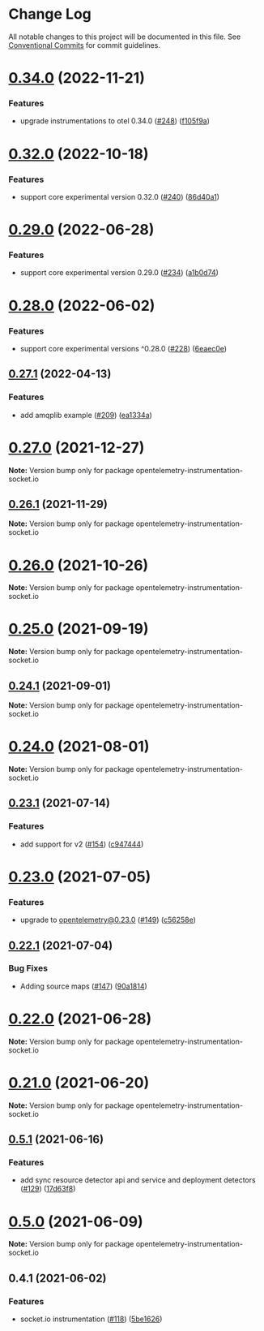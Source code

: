 # Change Log

All notable changes to this project will be documented in this file.
See [Conventional Commits](https://conventionalcommits.org) for commit guidelines.

# [0.34.0](https://github.com/aspecto-io/opentelemetry-ext-js/compare/opentelemetry-instrumentation-socket.io@0.32.0...opentelemetry-instrumentation-socket.io@0.34.0) (2022-11-21)


### Features

* upgrade instrumentations to otel 0.34.0 ([#248](https://github.com/aspecto-io/opentelemetry-ext-js/issues/248)) ([f105f9a](https://github.com/aspecto-io/opentelemetry-ext-js/commit/f105f9a70a67b7f6255375484403ad08270d9246))





# [0.32.0](https://github.com/aspecto-io/opentelemetry-ext-js/compare/opentelemetry-instrumentation-socket.io@0.29.0...opentelemetry-instrumentation-socket.io@0.32.0) (2022-10-18)


### Features

* support core experimental version 0.32.0 ([#240](https://github.com/aspecto-io/opentelemetry-ext-js/issues/240)) ([86d40a1](https://github.com/aspecto-io/opentelemetry-ext-js/commit/86d40a1c70b75ce9cb112bfd2c070bab710cca3e))





# [0.29.0](https://github.com/aspecto-io/opentelemetry-ext-js/compare/opentelemetry-instrumentation-socket.io@0.28.0...opentelemetry-instrumentation-socket.io@0.29.0) (2022-06-28)


### Features

* support core experimental version 0.29.0 ([#234](https://github.com/aspecto-io/opentelemetry-ext-js/issues/234)) ([a1b0d74](https://github.com/aspecto-io/opentelemetry-ext-js/commit/a1b0d74f2ad10fe00f7d46ff1108db2724297261))





# [0.28.0](https://github.com/aspecto-io/opentelemetry-ext-js/compare/opentelemetry-instrumentation-socket.io@0.27.1...opentelemetry-instrumentation-socket.io@0.28.0) (2022-06-02)


### Features

* support core experimental versions ^0.28.0 ([#228](https://github.com/aspecto-io/opentelemetry-ext-js/issues/228)) ([6eaec0e](https://github.com/aspecto-io/opentelemetry-ext-js/commit/6eaec0e6509edf066c6feb63504d4e9dd309c5ae))





## [0.27.1](https://github.com/aspecto-io/opentelemetry-ext-js/compare/opentelemetry-instrumentation-socket.io@0.27.0...opentelemetry-instrumentation-socket.io@0.27.1) (2022-04-13)


### Features

* add amqplib example ([#209](https://github.com/aspecto-io/opentelemetry-ext-js/issues/209)) ([ea1334a](https://github.com/aspecto-io/opentelemetry-ext-js/commit/ea1334a0c812d20ae0e3d9d9c5e8163b5b268ed3))





# [0.27.0](https://github.com/aspecto-io/opentelemetry-ext-js/compare/opentelemetry-instrumentation-socket.io@0.26.1...opentelemetry-instrumentation-socket.io@0.27.0) (2021-12-27)

**Note:** Version bump only for package opentelemetry-instrumentation-socket.io





## [0.26.1](https://github.com/aspecto-io/opentelemetry-ext-js/compare/opentelemetry-instrumentation-socket.io@0.26.0...opentelemetry-instrumentation-socket.io@0.26.1) (2021-11-29)

**Note:** Version bump only for package opentelemetry-instrumentation-socket.io





# [0.26.0](https://github.com/aspecto-io/opentelemetry-ext-js/compare/opentelemetry-instrumentation-socket.io@0.25.0...opentelemetry-instrumentation-socket.io@0.26.0) (2021-10-26)

**Note:** Version bump only for package opentelemetry-instrumentation-socket.io





# [0.25.0](https://github.com/aspecto-io/opentelemetry-ext-js/compare/opentelemetry-instrumentation-socket.io@0.24.1...opentelemetry-instrumentation-socket.io@0.25.0) (2021-09-19)

**Note:** Version bump only for package opentelemetry-instrumentation-socket.io





## [0.24.1](https://github.com/aspecto-io/opentelemetry-ext-js/compare/opentelemetry-instrumentation-socket.io@0.24.0...opentelemetry-instrumentation-socket.io@0.24.1) (2021-09-01)

**Note:** Version bump only for package opentelemetry-instrumentation-socket.io





# [0.24.0](https://github.com/aspecto-io/opentelemetry-ext-js/compare/opentelemetry-instrumentation-socket.io@0.23.1...opentelemetry-instrumentation-socket.io@0.24.0) (2021-08-01)

**Note:** Version bump only for package opentelemetry-instrumentation-socket.io





## [0.23.1](https://github.com/aspecto-io/opentelemetry-ext-js/compare/opentelemetry-instrumentation-socket.io@0.23.0...opentelemetry-instrumentation-socket.io@0.23.1) (2021-07-14)


### Features

* add support for v2 ([#154](https://github.com/aspecto-io/opentelemetry-ext-js/issues/154)) ([c947444](https://github.com/aspecto-io/opentelemetry-ext-js/commit/c947444f95b518cd06ad463918044acd8bed2d60))





# [0.23.0](https://github.com/aspecto-io/opentelemetry-ext-js/compare/opentelemetry-instrumentation-socket.io@0.22.1...opentelemetry-instrumentation-socket.io@0.23.0) (2021-07-05)


### Features

* upgrade to opentelemetry@0.23.0 ([#149](https://github.com/aspecto-io/opentelemetry-ext-js/issues/149)) ([c56258e](https://github.com/aspecto-io/opentelemetry-ext-js/commit/c56258eba8885fa7ac9a2d26e4860c30f33fe513))





## [0.22.1](https://github.com/aspecto-io/opentelemetry-ext-js/compare/opentelemetry-instrumentation-socket.io@0.22.0...opentelemetry-instrumentation-socket.io@0.22.1) (2021-07-04)


### Bug Fixes

* Adding source maps ([#147](https://github.com/aspecto-io/opentelemetry-ext-js/issues/147)) ([90a1814](https://github.com/aspecto-io/opentelemetry-ext-js/commit/90a1814f30b1fbc78a10e6f9e2f7acd7d798e53a))





# [0.22.0](https://github.com/aspecto-io/opentelemetry-ext-js/compare/opentelemetry-instrumentation-socket.io@0.21.0...opentelemetry-instrumentation-socket.io@0.22.0) (2021-06-28)

**Note:** Version bump only for package opentelemetry-instrumentation-socket.io





# [0.21.0](https://github.com/aspecto-io/opentelemetry-ext-js/compare/opentelemetry-instrumentation-socket.io@0.5.1...opentelemetry-instrumentation-socket.io@0.21.0) (2021-06-20)

**Note:** Version bump only for package opentelemetry-instrumentation-socket.io





## [0.5.1](https://github.com/aspecto-io/opentelemetry-ext-js/compare/opentelemetry-instrumentation-socket.io@0.5.0...opentelemetry-instrumentation-socket.io@0.5.1) (2021-06-16)


### Features

* add sync resource detector api and service and deployment detectors ([#129](https://github.com/aspecto-io/opentelemetry-ext-js/issues/129)) ([17d63f8](https://github.com/aspecto-io/opentelemetry-ext-js/commit/17d63f87e8103fecd9f6f906eed9931e2f5a4aaa))





# [0.5.0](https://github.com/aspecto-io/opentelemetry-ext-js/compare/opentelemetry-instrumentation-socket.io@0.4.1...opentelemetry-instrumentation-socket.io@0.5.0) (2021-06-09)

**Note:** Version bump only for package opentelemetry-instrumentation-socket.io





## 0.4.1 (2021-06-02)


### Features

* socket.io instrumentation ([#118](https://github.com/aspecto-io/opentelemetry-ext-js/issues/118)) ([5be1626](https://github.com/aspecto-io/opentelemetry-ext-js/commit/5be16260ce398100a8b2f097fe1da2fd9132a634))

